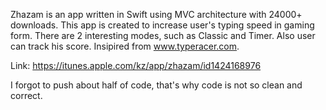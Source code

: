 Zhazam is an app written in Swift using MVC architecture with 24000+ downloads. 
This app is created to increase user's typing speed in gaming form. 
There are 2 interesting modes, such as Classic and Timer. Also user can track his score.
Insipired from www.typeracer.com.

Link: https://itunes.apple.com/kz/app/zhazam/id1424168976

I forgot to push about half of code, that's why code is not so clean and correct.
